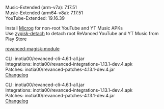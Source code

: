 Music-Extended (arm-v7a): 7.17.51  
Music-Extended (arm64-v8a): 7.17.51  
YouTube-Extended: 19.16.39  

Install [Microg](https://github.com/ReVanced/GmsCore/releases) for non-root YouTube and YT Music APKs  
Use [zygisk-detach](https://github.com/j-hc/zygisk-detach) to detach root ReVanced YouTube and YT Music from Play Store  

[revanced-magisk-module](https://github.com/j-hc/revanced-magisk-module)
  
CLI: inotia00/revanced-cli-4.6.1-all.jar  
Integrations: inotia00/revanced-integrations-1.13.1-dev.4.apk  
Patches: inotia00/revanced-patches-4.13.1-dev.4.jar  
[Changelog](https://github.com/inotia00/revanced-patches/releases/tag/v4.13.1-dev.4)

CLI: inotia00/revanced-cli-4.6.1-all.jar  
Integrations: inotia00/revanced-integrations-1.13.1-dev.4.apk  
Patches: inotia00/revanced-patches-4.13.1-dev.4.jar  
[Changelog](https://github.com/inotia00/revanced-patches/releases/tag/v4.13.1-dev.4)  

